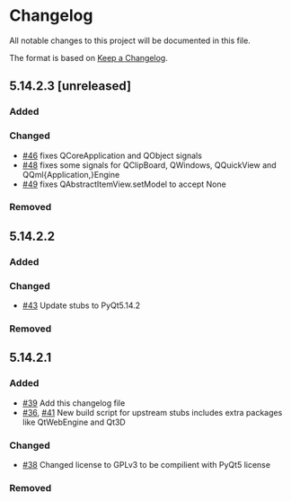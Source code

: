 # Changelog

All notable changes to this project will be documented in this file.

The format is based on [Keep a Changelog](https://keepachangelog.com/en/1.0.0/).

## 5.14.2.3 [unreleased]

### Added

### Changed
* [#46](https://github.com/stlehmann/PyQt5-stubs/pull/46) fixes QCoreApplication and QObject signals
* [#48](https://github.com/stlehmann/PyQt5-stubs/pull/48) fixes some signals for QClipBoard, QWindows, QQuickView and QQml{Application,}Engine
* [#49](https://github.com/stlehmann/PyQt5-stubs/pull/49) fixes QAbstractItemView.setModel to accept None

### Removed

## 5.14.2.2

### Added

### Changed
* [#43](https://github.com/stlehmann/PyQt5-stubs/pull/43) Update stubs to PyQt5.14.2

### Removed

## 5.14.2.1

### Added
* [#39](https://github.com/stlehmann/PyQt5-stubs/pull/39) Add this changelog file
* [#36](https://github.com/stlehmann/PyQt5-stubs/pull/36), [#41](https://github.com/stlehmann/PyQt5-stubs/pull/41
) New build script for upstream stubs includes extra
 packages
like QtWebEngine and Qt3D

### Changed
* [#38](https://github.com/stlehmann/PyQt5-stubs/pull/38) Changed license to GPLv3 to be compilient with PyQt5 license

### Removed
